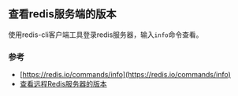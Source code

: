 ## 查看redis服务端的版本

使用redis-cli客户端工具登录redis服务器，输入`info`命令查看。

### 参考

- [https://redis.io/commands/info](https://redis.io/commands/info)
- [查看远程Redis服务器的版本](http://blog.csdn.net/chszs/article/details/46379701)